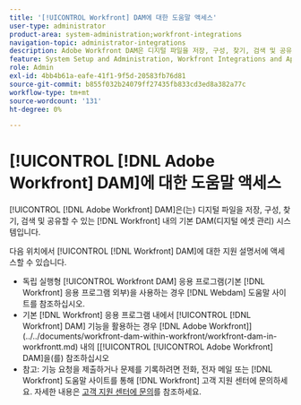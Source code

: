 ```yaml
---
title: '[!UICONTROL Workfront] DAM에 대한 도움말 액세스'
user-type: administrator
product-area: system-administration;workfront-integrations
navigation-topic: administrator-integrations
description: Adobe Workfront DAM은 디지털 파일을 저장, 구성, 찾기, 검색 및 공유할 수 있는 Workfront 내의 기본 DAM(디지털 에셋 관리) 시스템입니다.
feature: System Setup and Administration, Workfront Integrations and Apps
role: Admin
exl-id: 4bb4b61a-eafe-41f1-9f5d-20583fb76d81
source-git-commit: b855f032b24079ff27435fb833cd3ed8a382a77c
workflow-type: tm+mt
source-wordcount: '131'
ht-degree: 0%

---
```


# [!UICONTROL [!DNL Adobe Workfront] DAM]에 대한 도움말 액세스

[!UICONTROL [!DNL Adobe Workfront] DAM]은(는) 디지털 파일을 저장, 구성, 찾기, 검색 및 공유할 수 있는 [!DNL Workfront] 내의 기본 DAM(디지털 에셋 관리) 시스템입니다.

다음 위치에서 [!UICONTROL [!DNL Workfront] DAM]에 대한 지원 설명서에 액세스할 수 있습니다.

* 독립 실행형 [!UICONTROL Workfront DAM] 응용 프로그램(기본 [!DNL Workfront] 응용 프로그램 외부)을 사용하는 경우 [!DNL Webdam] 도움말 사이트를 참조하십시오.
* 기본 [!DNL Workfront] 응용 프로그램 내에서 [!UICONTROL [!DNL Workfront] DAM] 기능을 활용하는 경우  [!DNL Adobe Workfront]](../../documents/workfront-dam-within-workfront/workfront-dam-in-workfrontt.md) 내의 [[!UICONTROL [!UICONTROL Adobe Workfront] DAM]을(를) 참조하십시오
* 참고: 기능 요청을 제출하거나 문제를 기록하려면 전화, 전자 메일 또는 [!DNL Workfront] 도움말 사이트를 통해 [!DNL Workfront] 고객 지원 센터에 문의하세요. 자세한 내용은 [고객 지원 센터에 문의](../../workfront-basics/tips-tricks-and-troubleshooting/contact-customer-support.md)를 참조하세요.
